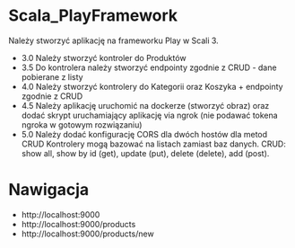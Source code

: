 # Scala_PlayFramework
Należy stworzyć aplikację na frameworku Play w Scali 3. 
- 3.0 Należy stworzyć kontroler do Produktów
- 3.5 Do kontrolera należy stworzyć endpointy zgodnie z CRUD - dane pobierane z listy
- 4.0 Należy stworzyć kontrolery do Kategorii oraz Koszyka + endpointy zgodnie z CRUD
- 4.5 Należy aplikację uruchomić na dockerze (stworzyć obraz) oraz dodać skrypt uruchamiający aplikację via ngrok (nie podawać tokena ngroka w gotowym rozwiązaniu)
- 5.0 Należy dodać konfigurację CORS dla dwóch hostów dla metod CRUD
Kontrolery mogą bazować na listach zamiast baz danych. CRUD: show all, show by id (get), update (put), delete (delete), add (post).


# Nawigacja
- http://localhost:9000
- http://localhost:9000/products
- http://localhost:9000/products/new